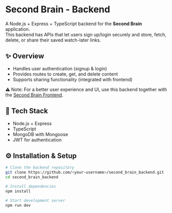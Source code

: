 # Second Brain - Backend

A Node.js + Express + TypeScript backend for the **Second Brain** application.  
This backend has APIs that let users sign up/login securely and store, fetch, delete, or share their saved watch-later links.

## ✨ Overview
- Handles user authentication (signup & login)
- Provides routes to create, get, and delete content
- Supports sharing functionality (integrated with frontend)

⚠️ Note: For a better user experience and UI, use this backend together with the [Second Brain Frontend](https://github.com/<your-username>/second_brain_frontend).

## 🚀 Tech Stack
- Node.js + Express
- TypeScript
- MongoDB with Mongoose
- JWT for authentication

## ⚙️ Installation & Setup

```bash
# Clone the backend repository
git clone https://github.com/<your-username>/second_brain_backend.git
cd second_brain_backend

# Install dependencies
npm install

# Start development server
npm run dev
